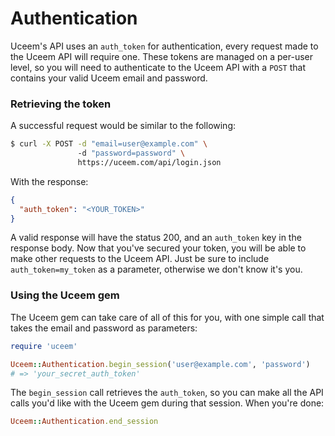 # Authentication

Uceem's API uses an `auth_token` for authentication, every request made to the Uceem API will require one.  These tokens are managed on a per-user level, so you will need to authenticate to the Uceem API with a `POST` that contains your valid Uceem email and password.

### Retrieving the token

A successful request would be similar to the following:

```bash
$ curl -X POST -d "email=user@example.com" \ 
               -d "password=password" \
               https://uceem.com/api/login.json
```

With the response:

```json
{
  "auth_token": "<YOUR_TOKEN>"
}
```

A valid response will have the status 200, and an `auth_token` key in the response body. Now that you've secured your token, you will be able to make other requests to the Uceem API. Just be sure to include `auth_token=my_token` as a parameter, otherwise we don't know it's you.

### Using the Uceem gem

The Uceem gem can take care of all of this for you, with one simple call that takes the email and password as parameters:

```ruby
require 'uceem'

Uceem::Authentication.begin_session('user@example.com', 'password') 
# => 'your_secret_auth_token'
```

The `begin_session` call retrieves the `auth_token`, so you can make all the API calls you'd like with the Uceem gem during that session. When you're done:

```ruby
Uceem::Authentication.end_session
```